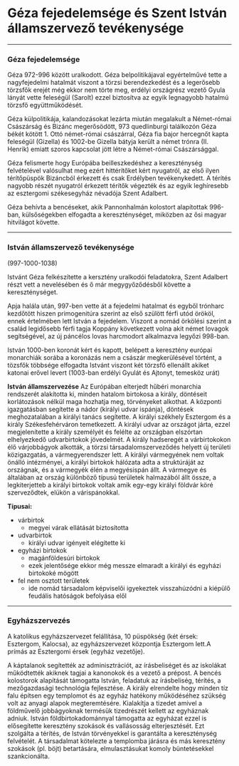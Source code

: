 # Géza fejedelemsége és Szent István államszervező tevékenysége
---

### Géza fejedelemsége
Géza 972-996 között uralkodott.
Géza belpolitikájaval egyértelművé tette a nagyfejedelmi hatalmát viszont a törzsi berendezkedést és a legerősebb törzsfők erejét még ekkor nem törte meg, erdélyi országrész vezető Gyula lányát vette feleségül (Sarolt) ezzel biztosítva az egyik legnagyobb hatalmú törzsfő együttműködését.

Géza külpolitikája, kalandozásokat lezárta miután megalakult a Német-római Császárság és Bizánc megerősödött, 973 quedlinburgi találkozón Géza békét kötött 1. Ottó német-római császárral, Géza fia bajor hercegnőt kapta feleségül (Gizella) és 1002-be Gizella bátyja került a német trónra (II. Henrik) emiatt szoros kapcsolat jött létre a Német-római Császársággal.
 
Géza felismerte hogy Európába beilleszkedéshez a kereszténység felvételével valósulhat meg ezért hittérítőket kért nyugatról, az első ilyen térítőpüspök Bizáncból érkezett és csak Erdélyben tevékenykedett. A térítés nagyobb részét nyugatról érkezett térítők végezték és 
az egyik leghíresebb az esztergomi székesegyház névadója Szent Adalbert. 

Géza behívta a bencéseket, akik Pannonhalmán kolostort alapítottak 996-ban, külsőségekben elfogadta a kereszténységet, miközben az ősi magyar hitvilágot követte.

---

### István államszervező tevékenysége
(997-1000-1038)

Istvánt Géza felkészítette a kersztény uralkodói feladatokra, Szent Adalbert részt vett a nevelésében és ő már megygyőződésből követte a kereszténységet.

Apja halála után, 997-ben vette át a fejedelmi hatalmat és egyből trónharc kezdőtött hiszen primogenitúra szerint az első szülött férfi utód örököl, ennek értelmében lett István a fejedelem. Viszont a nomád örkölési szerint a család legidősebb férfi tagja Koppány következett volna akit német lovagok segítségével, az új páncélos lovas harcmodort alkalmazva legyőzi 998-ban.

István 1000-ben koronát kért és kapott, belépett a keresztény európai monarchiák sorába a koronázás nem a császár megkerülésével történt, a tözsfők többsége elfogadta Istvánt viszont két törzsfő ellenállt akiket katonai erővel levert (1003-ban erdélyi Gyulát és Ajtonyt, temesköz urát)

**István államszervezése**
Az Európában elterjedt hűbéri monarchia rendszerét alakította ki, minden hatalom birtokosa a király, döntéseit korlátozások nélkül maga hozhatja meg, törvényeket alkothat. A központi igazgatásban segítette a nádor (királyi udvar ispánja), döntések meghozatalában a királyi tanács segítette. A királyi székhely Esztergom és a király Székesfehérváron temetkezett. A királyi udvar az országot járta, ezzel megjelenítette a király személyét és felélte az országban elszórtan elhelyezkedő udvarbirtokok jövedelmét. A király hadseregét a várbirtokokon élő várjobbágyok alkották, a törzsi társadalomszerveződés helyett új területi közigazgatás, a vármegyerendszer lett. A királyi vármegyének nem voltak önálló intézményei, a királyi birtokok hálózata adta a struktúráját az országnak, és a vármegyék élén a megyésispán állt. A vármegye és általában az ország különböző típusú területek halmazából állt össze, a legkiterjetteb a királyi birtokok voltak amik egy-egy királyi földvár köré szerveződtek, elükön a várispánokkal.

**Típusai:**
- várbirtok 
	- megyei várak ellátását biztosította
- udvarbirtok
	- királyi udvar igényeit elégítette ki
- egyházi birtokok
	- magánföldesúri birtokok
	- ezek jelentősége ekkor még messze elmaradt a királyi és egyházi birtokoké mögött
- fel nem osztott területek
	- ide nomád társadalom képviselői igyekeztek visszahúzódni a kiépülő feudális hatóságok befolyása elől 

---

### Egyházszervezés
A katolikus egyházszervezet felállítása, 10 püspökség (két érsek: Esztergom, Kalocsa), az egyházszervezet központja Esztergom lett.A prímás az Esztergomi érsek (egyház vezetője).

A káptalanok segítették az adminisztrációt, az írásbeliséget és az iskolákat működtették akiknek tagjai a kanonokok és a vezető a prépost. A bencés kolostorok alapítását támogatta István, feladatuk az írásbeliség, térítés, a mezőgazdasági technológia fejlesztése. A király elrendelte hogy minden tíz falu építsen egy templomot és az egyház hatékony működéséhez szükség volt az anyagi alapok megteremtésére. Kialakítja a tizedet amivel a földművelő jobbágyoknak termésük tizedrészét kellett az egyháznak adniuk. István földbirtokadománnyal támogatta az egyházat ezzel is elősegítette keresztény szokások és vallásosság elterjesztését. Ezt szolgálta a térítés, de István törvényekkel is garantálta a kereszténység felvételét. A társadalmat kötelezte a templomba járásra és más keresztény szokások (pl. böjt) betartására, elmulasztásukat komoly büntetésekkel szankcionálta.